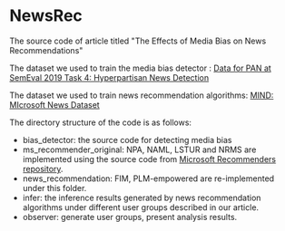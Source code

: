 # NewsRec

The source code of article titled "The Effects of Media Bias on News Recommendations"

The dataset we used to train the media bias detector : [Data for PAN at SemEval 2019 Task 4: Hyperpartisan News Detection](https://zenodo.org/record/1489920#.Y4jrzezP23I)

The dataset we used to train news recommendation algorithms: [MIND: MIcrosoft News Dataset](https://msnews.github.io/)

The directory structure of the code is as follows:
 - bias_detector: the source code for detecting media bias
 - ms_recommender_original: NPA, NAML, LSTUR and NRMS are implemented using the source code from [Microsoft Recommenders repository](https://github.com/microsoft/recommenders).
 - news_recommendation: FIM, PLM-empowered are re-implemented under this folder.
 - infer: the inference results generated by news recommendation algorithms under different user groups described in our article.
 - observer: generate user groups, present analysis results.